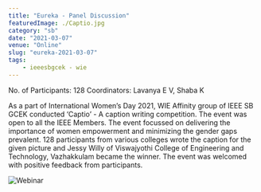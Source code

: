 ```yaml
---
title: "Eureka - Panel Discussion"
featuredImage: ./Captio.jpg
category: "sb"
date: "2021-03-07"
venue: "Online"
slug: "eureka-2021-03-07"
tags:
    - ieeesbgcek - wie
---
```

No. of Participants: 128
Coordinators: Lavanya E V, Shaba K

As a part of International Women’s Day 2021, WIE Affinity group of IEEE SB GCEK conducted ‘Captio’ - A caption writing competition. The event was open to all the IEEE Members. The event focussed on delivering the importance of women empowerment and minimizing the gender gaps prevalent. 128 participants from various colleges wrote the caption for the given picture and Jessy Willy of Viswajyothi College of Engineering and Technology, Vazhakkulam became the winner. The event was welcomed with positive feedback from participants. 


![Webinar](./captio2.jpeg)